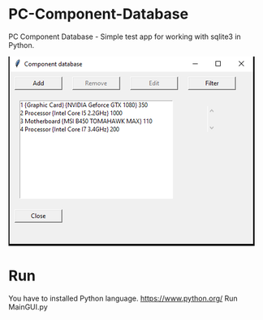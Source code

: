 # PC-Component-Database
PC Component Database - Simple test app for working with sqlite3 in Python. 

![Example](https://github.com/petomuro/PC-Component-Database/blob/main/Example.PNG)

# Run
You have to installed Python language. https://www.python.org/
Run MainGUI.py
